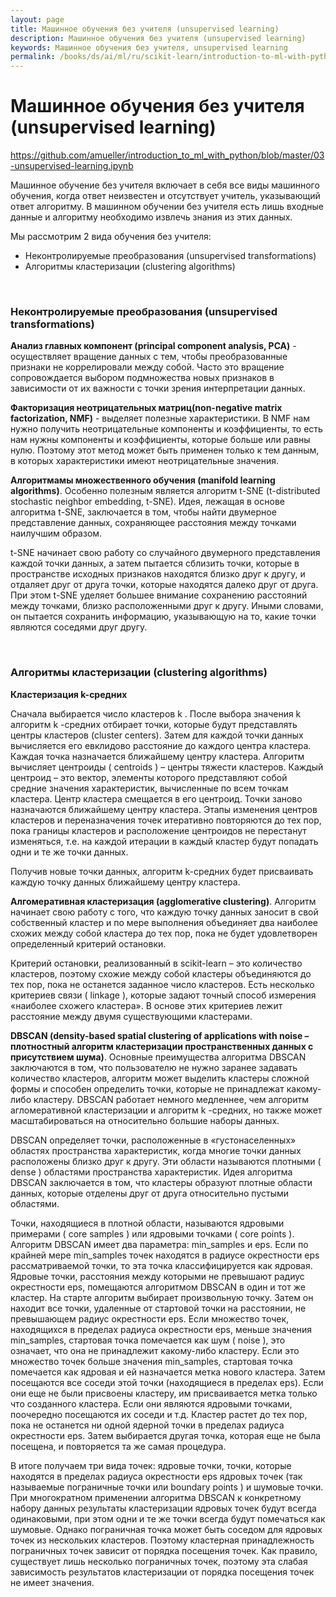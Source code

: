 ```yaml
---
layout: page
title: Машинное обучения без учителя (unsupervised learning)
description: Машинное обучения без учителя (unsupervised learning)
keywords: Машинное обучения без учителя, unsupervised learning
permalink: /books/ds/ai/ml/ru/scikit-learn/introduction-to-ml-with-python/unsupervised-learning/
---
```


# Машинное обучения без учителя (unsupervised learning)

https://github.com/amueller/introduction_to_ml_with_python/blob/master/03-unsupervised-learning.ipynb

Машинное обучение без учителя включает в себя все виды машинного обучения, когда ответ неизвестен и отсутствует учитель, указывающий ответ алгоритму. В машинном обучении без учителя есть лишь входные данные
и алгоритму необходимо извлечь знания из этих данных.

Мы рассмотрим 2 вида обучения без учителя:

- Неконтролируемые преобразования (unsupervised transformations)
- Алгоритмы кластеризации (clustering algorithms)

<br/>

### Неконтролируемые преобразования (unsupervised transformations)

**Анализ главных компонент (principal component analysis, PCA)** - осуществляет вращение данных с тем, чтобы преобразованные признаки не коррелировали между собой. Часто это вращение сопровождается выбором подмножества новых признаков в зависимости от их важности с точки зрения интерпретации данных.

**Факторизация неотрицательных матриц(non-negative matrix factorization, NMF)** - выделяет полезные характеристики. В NMF нам нужно получить неотрицательные компоненты и коэффициенты, то есть нам нужны компоненты и коэффициенты, которые больше или равны нулю. Поэтому этот метод может быть применен только к тем данным, в которых характеристики имеют неотрицательные значения.

**Алгоритмамы множественного обучения (manifold learning algorithms)**. Особенно полезным является алгоритм t-SNE (t-distributed stochastic neighbor embedding, t-SNE). Идея, лежащая в основе алгоритма t-SNE, заключается в том, чтобы найти двумерное представление данных, сохраняющее расстояния между точками наилучшим образом.

t-SNE начинает свою работу со случайного двумерного представления каждой точки данных, а затем пытается сблизить точки, которые в пространстве исходных признаков находятся близко друг к другу, и отдаляет друг от друга точки, которые находятся далеко друг от друга. При этом t-SNE уделяет большее внимание сохранению расстояний между точками, близко расположенными друг к другу. Иными словами, он пытается сохранить информацию, указывающую на то, какие точки являются соседями друг другу.

<br/>

### Алгоритмы кластеризации (clustering algorithms)

**Кластеризация k-средних**

Сначала выбирается число кластеров k . После выбора значения k алгоритм k -средних отбирает точки, которые будут представлять центры кластеров (cluster centers). Затем для каждой точки данных вычисляется его евклидово расстояние до каждого центра кластера. Каждая точка назначается ближайшему центру кластера. Алгоритм вычисляет центроиды ( centroids ) – центры тяжести кластеров. Каждый центроид – это вектор, элементы которого представляют собой средние значения характеристик, вычисленные по всем точкам кластера. Центр кластера смещается в его центроид. Точки заново назначаются ближайшему центру кластера. Этапы изменения центров кластеров и переназначения точек итеративно повторяются до тех пор, пока границы кластеров и расположение центроидов не перестанут изменяться, т.е. на каждой итерации в каждый кластер будут попадать одни и те же точки данных.

Получив новые точки данных, алгоритм k-средних будет присваивать каждую точку данных ближайшему центру кластера.

**Алгомеративная кластеризация (agglomerative clustering)**. Алгоритм начинает свою работу с того, что каждую точку данных заносит в свой собственный кластер и по мере выполнения объединяет два наиболее схожих между собой кластера до тех пор, пока не будет удовлетворен определенный критерий остановки.

Критерий остановки, реализованный в scikit-learn – это количество
кластеров, поэтому схожие между собой кластеры объединяются до тех
пор, пока не останется заданное число кластеров. Есть несколько
критериев связи ( linkage ), которые задают точный способ измерения
«наиболее схожего кластера». В основе этих критериев лежит расстояние
между двумя существующими кластерами.

**DBSCAN (density-based spatial clustering of applications with noise – плотностный алгоритм кластеризации пространственных данных с присутствием шума)**. Основные преимущества алгоритма DBSCAN заключаются в том, что пользователю не нужно заранее задавать количество кластеров, алгоритм может выделить кластеры сложной формы и способен определить точки, которые не принадлежат какому-либо кластеру. DBSCAN работает немного медленнее, чем алгоритм агломеративной кластеризации и алгоритм k -средних, но также может масштабироваться на относительно большие наборы данных.

DBSCAN определяет точки, расположенные в «густонаселенных» областях пространства характеристик, когда многие точки данных расположены близко друг к другу. Эти области называются плотными ( dense ) областями пространства характеристик. Идея алгоритма DBSCAN заключается в том, что кластеры образуют плотные области данных, которые отделены друг от друга относительно пустыми областями.

Точки, находящиеся в плотной области, называются ядровыми примерами ( core samples ) или ядровыми точками ( core points ). Алгоритм DBSCAN имеет два параметра: min_samples и eps. Если по крайней мере min_samples точек находятся в радиусе окрестности eps рассматриваемой точки, то эта точка классифицируется как ядровая. Ядровые точки, расстояния между которыми не превышают радиус окрестности eps, помещаются алгоритмом DBSCAN в один и тот же кластер. На старте алгоритм выбирает произвольную точку. Затем он находит все точки, удаленные от стартовой точки на расстоянии, не превышающем радиус окрестности eps. Если множество точек, находящихся в пределах радиуса окрестности eps, меньше значения min_samples, стартовая точка помечается как шум ( noise ), это означает, что она не принадлежит какому-либо кластеру. Если это множество точек больше значения min_samples, стартовая точка помечается как ядровая и ей назначается метка нового кластера. Затем посещаются все соседи этой точки (находящиеся в пределах eps). Если они еще не были присвоены кластеру, им присваивается метка только что созданного кластера. Если они являются ядровыми точками, поочередно посещаются их соседи и т.д. Кластер растет до тех пор, пока не останется ни одной ядерной точки в пределах радиуса окрестности eps. Затем выбирается другая точка, которая еще не была посещена, и повторяется та же самая процедура.

В итоге получаем три вида точек: ядровые точки, точки, которые находятся в пределах радиуса окрестности eps ядровых точек (так называемые пограничные точки или boundary points ) и шумовые точки. При многократном применении алгоритма DBSCAN к конкретному набору данных результаты кластеризации ядровых точек будут всегда одинаковыми, при этом одни и те же точки всегда будут помечаться как шумовые. Однако пограничная точка может быть соседом для ядровых точек из нескольких кластеров. Поэтому кластерная принадлежность пограничных точек зависит от порядка посещения точек. Как правило, существует лишь несколько пограничных точек, поэтому эта слабая зависимость результатов кластеризации от порядка посещения точек не имеет значения.
